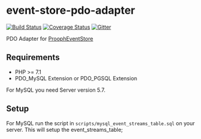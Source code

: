 # event-store-pdo-adapter

[![Build Status](https://travis-ci.org/prooph/event-store-pdo-adapter.svg?branch=master)](https://travis-ci.org/prooph/event-store-pdo-adapter)
[![Coverage Status](https://coveralls.io/repos/prooph/event-store-pdo-adapter/badge.svg?branch=master&service=github)](https://coveralls.io/github/prooph/event-store-pdo-adapter?branch=master)
[![Gitter](https://badges.gitter.im/Join%20Chat.svg)](https://gitter.im/prooph/improoph)

PDO Adapter for [ProophEventStore](https://github.com/prooph/event-store)

Requirements
------------

- PHP >= 7.1
- PDO_MySQL Extension or PDO_PGSQL Extension

For MySQL you need Server version 5.7.

Setup
-----

For MySQL run the script in `scripts/mysql_event_streams_table.sql` on your server.
This will setup the event_streams_table;
